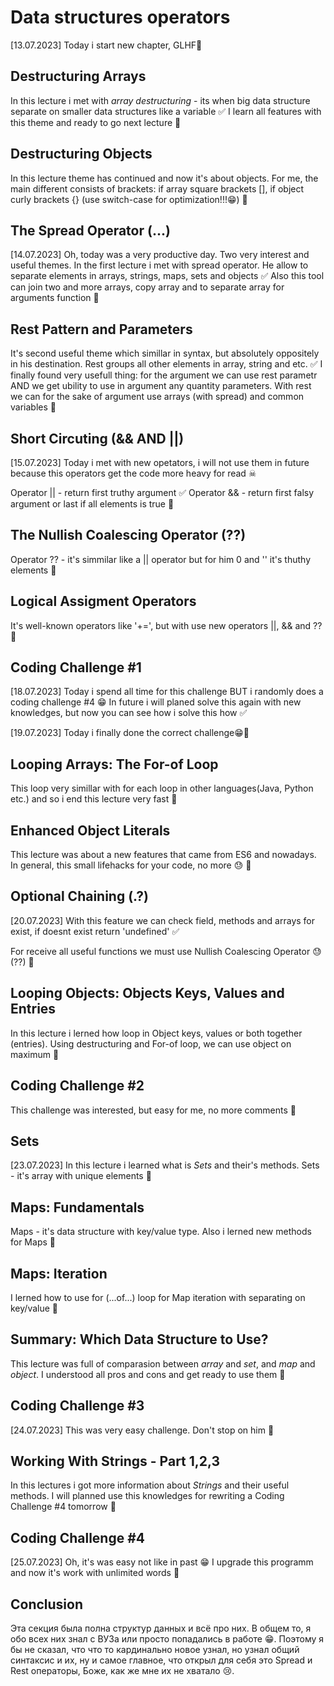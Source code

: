 # Data structures operators

[13.07.2023] Today i start new chapter, GLHF👏

## Destructuring Arrays

In this lecture i met with _array destructuring_ - its when big data structure separate on smaller data structures like a variable ✅
I learn all features with this theme and ready to go next lecture 🏁

## Destructuring Objects

In this lecture theme has continued and now it's about objects. For me, the main different consists of brackets: if array square brackets [], if object curly brackets {} (use switch-case for optimization!!!😁) 🏁

## The Spread Operator (...)

[14.07.2023] Oh, today was a very productive day. Two very interest and useful themes.
In the first lecture i met with spread operator. He allow to separate elements in arrays, strings, maps, sets and objects ✅
Also this tool can join two and more arrays, copy array and to separate array for arguments function 🏁

## Rest Pattern and Parameters

It's second useful theme which simillar in syntax, but absolutely oppositely in his destination. Rest groups all other elements in array, string and etc. ✅
I finally found very usefull thing: for the argument we can use rest parametr AND we get ubility to use in argument any quantity parameters. With rest we can for the sake of argument use arrays (with spread) and common variables 🏁

## Short Circuting (&& AND ||)

[15.07.2023] Today i met with new opetators, i will not use them in future because this operators get the code more heavy for read ☠

Operator || - return first truthy argument ✅
Operator && - return first falsy argument or last if all elements is true 🏁

## The Nullish Coalescing Operator (??)

Operator ?? - it's simmilar like a || operator but for him 0 and '' it's thuthy elements 🏁

## Logical Assigment Operators

It's well-known operators like '+=', but with use new operators ||, && and ?? 🏁

## Coding Challenge #1

[18.07.2023] Today i spend all time for this challenge BUT i randomly does a coding challenge #4 😁 In future i will planed solve this again with new knowledges, but now you can see how i solve this how ✅

[19.07.2023] Today i finally done the correct challenge😁🏁

## Looping Arrays: The For-of Loop

This loop very simillar with for each loop in other languages(Java, Python etc.) and so i end this lecture very fast 🏁

## Enhanced Object Literals

This lecture was about a new features that came from ES6 and nowadays. In general, this small lifehacks for your code, no more 😓 🏁

## Optional Chaining (.?)

[20.07.2023] With this feature we can check field, methods and arrays for exist, if doesnt exist return 'undefined' ✅

For receive all useful functions we must use Nullish Coalescing Operator 😓 (??) 🏁

## Looping Objects: Objects Keys, Values and Entries

In this lecture i lerned how loop in Object keys, values or both together (entries). Using destructuring and For-of loop, we can use object on maximum 🏁

## Coding Challenge #2

This challenge was interested, but easy for me, no more comments 🏁

## Sets

[23.07.2023] In this lecture i learned what is _Sets_ and their's methods. Sets - it's array with unique elements 🏁

## Maps: Fundamentals

Maps - it's data structure with key/value type. Also i lerned new methods for Maps 🏁

## Maps: Iteration

I lerned how to use for (...of...) loop for Map iteration with separating on key/value 🏁

## Summary: Which Data Structure to Use?

This lecture was full of comparasion between _array_ and _set_, and _map_ and _object_. I understood all pros and cons and get ready to use them 🏁

## Coding Challenge #3

[24.07.2023] This was very easy challenge. Don't stop оn him 🏁

## Working With Strings - Part 1,2,3

In this lectures i got more information about _Strings_ and their useful methods. I will planned use this knowledges for rewriting a Coding Challenge #4 tomorrow 🏁

## Coding Challenge #4

[25.07.2023] Oh, it's was easy not like in past 😁 I upgrade this programm and now it's work with unlimited words 🏁

## Conclusion

Эта секция была полна структур данных и всё про них. В общем то, я обо всех них знал с ВУЗа или просто попадались в работе 😁. Поэтому я бы не сказал, что что то кардинально новое узнал, но узнал общий синтаксис и их, ну и самое главное, что открыл для себя это Spread и Rest операторы, Боже, как же мне их не хватало 😢.
